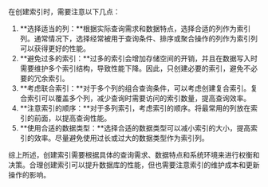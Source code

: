 在创建索引时，需要注意以下几点：

1. **选择适当的列：**根据实际查询需求和数据特点，选择合适的列作为索引列。通常情况下，选择经常被用于查询条件、排序或聚合操作的列作为索引列可以获得更好的性能。
2. **避免过多的索引：**过多的索引会增加存储空间的开销，并且在数据写入时需要维护多个索引结构，导致性能下降。因此，只创建必要的索引，避免不必要的冗余索引。
3. **考虑联合索引：**对于多个列的组合查询条件，可以考虑创建复合索引。复合索引可以覆盖多个列，减少查询时需要访问的索引数量，提高查询效率。
4. **注意索引的顺序：**对于多列索引，考虑索引的顺序。将最常用的列放在索引的前面，以提高查询性能。
5. **使用合适的数据类型：**选择合适的数据类型可以减小索引的大小，提高索引的效率。尽量避免使用过长或过大的数据类型作为索引列。

综上所述，创建索引需要根据具体的查询需求、数据特点和系统环境来进行权衡和决策。合理创建索引可以提升数据库的性能，但也需要注意索引的维护成本和更新操作的影响。
